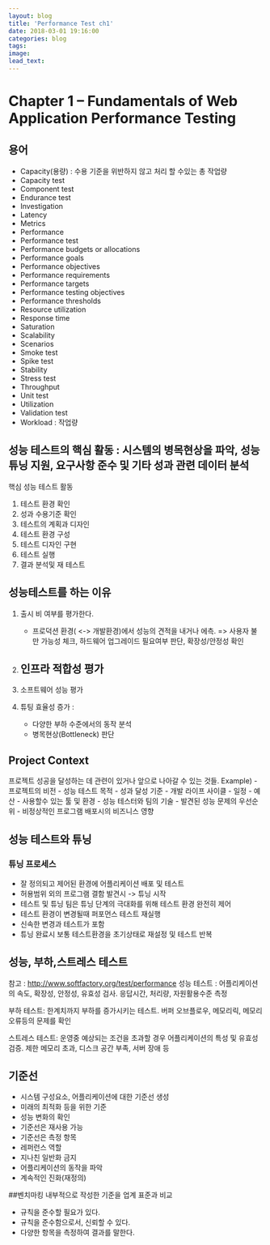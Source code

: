 ```yaml
---
layout: blog
title: 'Performance Test ch1'
date: 2018-03-01 19:16:00
categories: blog
tags: 
image: 
lead_text: 
---
```



# Chapter 1 – Fundamentals of Web Application Performance Testing

## 용어
- Capacity(용량) : 수용 기준을 위반하지 않고 처리 할 수있는 총 작업량
- Capacity test 
- Component test
- Endurance test
- Investigation
- Latency
- Metrics
- Performance
- Performance test
- Performance budgets or allocations
- Performance goals
- Performance objectives
- Performance requirements
- Performance targets
- Performance testing objectives
- Performance thresholds
- Resource utilization
- Response time
- Saturation
- Scalability
- Scenarios
- Smoke test
- Spike test
- Stability
- Stress test
- Throughput
- Unit test
- Utilization
- Validation test
- Workload : 작업량




## 성능 테스트의 핵심 활동 : 시스템의 병목현상을 파악, 성능튜닝 지원, 요구사항 준수 및 기타 성과 관련 데이터 분석

핵심 성능 테스트 활동
1. 테스트 환경 확인
2. 성과 수용기준 확인
3. 테스트의 계획과 디자인
4. 테스트 환경 구성
5. 테스트 디자인 구현
6. 테스트 실행
7. 결과 분석및 재 테스트


## 성능테스트를 하는 이유
1. 출시 비 여부를 평가한다.
    - 프로덕션 환경( <-> 개발환경)에서 성능의 견적을 내거나 에측. => 사용자 불만 가능성 체크, 하드웨어 업그레이드 필요여부 판단, 확장성/안정성 확인
2. 인프라 적합성 평가
    - 
3. 소프트웨어 성능 평가 

4. 튜팅 효율성 증가 : 
    - 다양한 부하 수준에서의 동작 분석
    - 병목현상(Bottleneck) 판단


## Project Context 

프로젝트 성공을 달성하는 데 관련이 있거나 앞으로 나아갈 수 있는 것들.
Example)
    - 프로젝트의 비전
    - 성능 테스트 목적
    - 성과 달성 기준
    - 개발 라이프 사이클
    - 일정
    - 예산
    - 사용할수 있는 툴 및 환경
    - 성능 테스터와 팀의 기술
    - 발견된 성능 문제의 우선순위
    - 비정상적인 프로그램 배포시의 비즈니스 영향

## 성능 테스트와 튜닝

### 튜닝 프로세스
- 잘 정의되고 제어된 환경에 어플리케이션 배포 및 테스트
- 허용범위 외의 프로그램 결함 발견시 -> 튜닝 시작
- 테스트 및 튜닝 팀은 튜닝 단계의 극대화를 위해 테스트 환경 완전히 제어
- 테스트 환경이 변경될때 퍼포먼스 테스트 재실행
- 신속한 변경과 테스트가 포함
- 튜닝 완료시 보통 테스트환경을 초기상태로 재설정 및 테스트 반복

## 성능, 부하,스트레스 테스트 
참고 : http://www.softfactory.org/test/performance
성능 테스트 : 어플리케이션의 속도, 확장성, 안정성, 유효성 검사. 응답시간, 처리량, 자원활용수준 측정

부하 테스트: 한계치까지 부하를 증가시키는 테스트. 버퍼 오브플로우, 메모리릭, 메모리 오류등의 문제를 확인

스트레스 테스트: 운영중 예상되는 조건을 초과할 경우 어플리케이션의 특성 및 유효성 검증. 제한 메모리 초과, 디스크 공간 부족, 서버 장애 등


## 기준선
- 시스템 구성요소, 어플리케이션에 대한 기준선 생성
- 미래의 최적화 등을 위한 기준
- 성능 변화의 확인
- 기준선은 재사용 가능
- 기준선은 측정 항목
- 레퍼런스 역할
- 지나친 일반화 금지
- 어플리케이션의 동작을 파악
- 계속적인 진화(재정의)

##벤치마킹
내부적으로 작성한 기준을 업계 표준과 비교

- 규칙을 준수할 필요가 있다.
- 규칙을 준수함으로서, 신뢰할 수 있다.
- 다양한 항목을 측정하여 결과를 말한다.
















